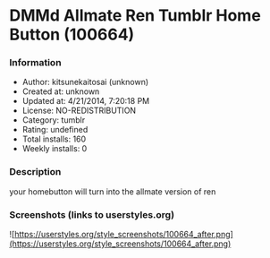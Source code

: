 # DMMd Allmate Ren Tumblr Home Button (100664)

### Information
- Author: kitsunekaitosai (unknown)
- Created at: unknown
- Updated at: 4/21/2014, 7:20:18 PM
- License: NO-REDISTRIBUTION
- Category: tumblr
- Rating: undefined
- Total installs: 160
- Weekly installs: 0


### Description
your homebutton will turn into the allmate version of ren


### Screenshots (links to userstyles.org)
![https://userstyles.org/style_screenshots/100664_after.png](https://userstyles.org/style_screenshots/100664_after.png)


